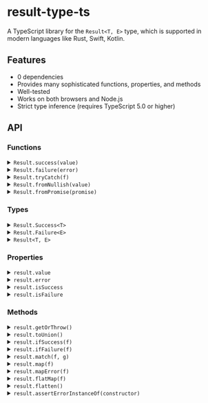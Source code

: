 # result-type-ts
A TypeScript library for the `Result<T, E>` type, which is supported in modern languages like Rust, Swift, Kotlin.

## Features
- 0 dependencies
- Provides many sophisticated functions, properties, and methods
- Well-tested
- Works on both browsers and Node.js
- Strict type inference (requires TypeScript 5.0 or higher)

## API

### Functions

<details>
<summary><code>Result.success(value)</code></summary>

<br>
<table>
  <tr>
    <td><b>Type</b></td>
    <td><code>&lt;const T&gt;(value: T) => Result.Success&lt;T&gt;</code></td>
  </tr>
  <tr>
    <td><b>Description</b></td>
    <td>Creates a successful result.</td>
  </tr>
</table>

#### Example
```ts
const result = Result.success(123)
console.log(result.value) // 123
```

<br/>
</details>

<details>
<summary><code>Result.failure(error)</code></summary>

<br>
<table>
  <tr>
    <td><b>Type</b></td>
    <td><code>&lt;const E&gt;(error: E) =&gt; Result.Failure&lt;E&gt;</code></td>
  </tr>
  <tr>
    <td><b>Description</b></td>
    <td>Creates a failed result.</td>
  </tr>
</table>

#### Example
```ts
const result = Result.failure('error')
console.log(result.error) // error
```

<br/>
</details>

<details>
<summary><code>Result.tryCatch(f)</code></summary>

<br>
<table>
  <tr>
    <td><b>Type</b></td>
    <td><code>&lt;T&gt;(f: () =&gt; T) =&gt; Result&lt;T, unknown&gt;</code></td>
  </tr>
  <tr>
    <td><b>Description</b></td>
    <td>If the given function returns a value, a successful result is created. If it throws an exception, a failed result is created.</td>
  </tr>
</table>

#### Example
```ts
const result = Result.tryCatch(() => 123)
console.log(result.value) // 123

const result2 = Result.tryCatch(() => {
  throw 'error'
})
console.log(result2.error) // error
```

<br/>
</details>

<details>
<summary><code>Result.fromNullish(value)</code></summary>

<br>
<table>
  <tr>
    <td><b>Type</b></td>
     <td><code>&lt;const T&gt;(value: T | null | undefined) =&gt; Result&lt;T, null | undefined&gt;</code></td>
  </tr>
  <tr>
    <td><b>Description</b></td>
    <td>Convert a nullish value to a Result value.</td>
  </tr>
</table>

#### Example
```ts
const result = Result.fromNullish(123);
console.log(result.value) // 123

const result2 = Result.fromNullish(null);
console.log(result2.error) // null
console.log(result2.isFailure) // true
```

<br/>
</details>

<details>
<summary><code>Result.fromPromise(promise)</code></summary>

<br>
<table>
  <tr>
    <td><b>Type</b></td>
    <td><code>&lt;T&gt;(promise: PromiseLike&lt;T&gt;) =&gt; Promise&lt;Result&lt;T&gt;&gt;</code></td>
  </tr>
  <tr>
    <td><b>Description</b></td>
    <td>Convert a Promise value to a Result value.</td>
  </tr>
</table>

#### Example
```ts
const result = await Result.fromPromise(Promise.resolve(123))
console.log(result.value) // 123

const result2 = await Result.fromPromise(Promise.reject('error'))
console.log(result2.error) // error
```

<br/>
</details>

### Types

<details>
<summary><code>Result.Success&lt;T&gt;</code></summary>

<br>
The type of a successful result holding a value of type <code>T</code>.

#### Example
```ts
const result: Result.Success<number> = Result.success(123)
```

<br/>
</details>

<details>
<summary><code>Result.Failure&lt;E&gt;</code></summary>

<br>
The type of a failed result holding an error value of type <code>E</code>.

#### Example
```ts
const result: Result.Failure<string> = Result.failure('error')
```

<br/>
</details>

<details>
<summary><code>Result&lt;T, E&gt;</code></summary>

<br>
Shorthand for <code>Result.Success&lt;T&gt; | Result.Failure&lt;E&gt;</code> type. <code>E</code> is optional with a default value of <code>unknown</code>.

#### Example
```ts
const result: Result<number, string> = Math.random() > 0.5 ? Result.success(123) : Result.failure('error')
```

<br/>
</details>

### Properties

<details>
<summary><code>result.value</code></summary>

<br>
<table>
  <tr>
    <td><b>Type</b></td>
    <td><code>T | undefined</code></td>
  </tr>
  <tr>
    <td><b>Description</b></td>
    <td>The payload of the successful result. If the result is a failure, it's <code>undefined</code>.</td>
  </tr>
</table>

#### Example
```ts
const result = Result.success(123)
console.log(result.value) // 123

const result2 = Result.failure('error')
console.log(result2.value) // undefined
```

<br/>
</details>

<details>
<summary><code>result.error</code></summary>

<br>
<table>
  <tr>
    <td><b>Type</b></td>
    <td><code>E | undefined</code></td>
  </tr>
  <tr>
    <td><b>Description</b></td>
    <td>The payload of the failed result.</td>
  </tr>
</table>

#### Example
```ts
const result = Result.success(123)
console.log(result.error) // undefined

const result2 = Result.failure('error')
console.log(result2.error) // error
```

<br/>
</details>

<details>
<summary><code>result.isSuccess</code></summary>

<br>
<table>
  <tr>
    <td><b>Type</b></td>
    <td><code>boolean</code></td>
  </tr>
  <tr>
    <td><b>Description</b></td>
    <td>Whether it is a successful result.</td>
  </tr>
</table>

#### Example
```ts
const result = Result.success(123)
console.log(result.isSuccess) // true

const result2 = Result.failure('error')
console.log(result2.isSuccess) // false
```

<br/>
</details>

<details>
<summary><code>result.isFailure</code></summary>

<br>
<table>
  <tr>
    <td><b>Type</b></td>
    <td><code>boolean</code></td>
  </tr>
  <tr>
    <td><b>Description</b></td>
    <td>Whether it is a failed result.</td>
  </tr>
</table>

#### Example
```ts
const result = Result.success(123)
console.log(result.isFailure) // false

const result2 = Result.failure('error')
console.log(result2.isFailure) // true
```

<br/>
</details>

### Methods

<details>
<summary><code>result.getOrThrow()</code></summary>

<br>
<table>
  <tr>
    <td><b>Type</b></td>
    <td><code>() => T</code></td>
  </tr>
  <tr>
    <td><b>Description</b></td>
    <td>Returns <code>this.value</code> if it's a successful result, otherwise throws <code>this.error</code>.</td>
  </tr>
</table>

#### Example
```ts
const result = Result.success(123)
console.log(result.getOrThrow()) // 123

const result2 = Result.failure('error')
try {
  result2.getOrThrow()
} catch (e) {
  console.log(e) // error
}
```

<br/>
</details>

<details>
<summary><code>result.toUnion()</code></summary>

<br>
<table>
  <tr>
    <td><b>Type</b></td>
    <td><code>() => T | E</code></td>
  </tr>
  <tr>
    <td><b>Description</b></td>
    <td>Returns the payload of the result value.</td>
  </tr>
</table>

#### Example
```ts
const result = Result.success(123)
console.log(result.toUnion()) // 123

const result2 = Result.failure('error')
console.log(result2.toUnion()) // error
```

<br/>
</details>

<details>
<summary><code>result.ifSuccess(f)</code></summary>

<br>
<table>
  <tr>
    <td><b>Type</b></td>
    <td><code>&lt;T2&gt;(f: (value: T) =&gt; T2) =&gt; T2 | undefined</code></td>
  </tr>
  <tr>
    <td><b>Description</b></td>
    <td>Applies the given function to <code>this.value</code> if it's a successful result, otherwise returns <code>undefined</code>.</td>
  </tr>
</table>

#### Example
```ts
const result = Result.success(123)
console.log(result.ifSuccess((value) => value * 2)) // 246

const result2 = Result.failure('error')
console.log(result2.ifSuccess((value) => value * 2)) // undefined
```

<br/>
</details>

<details>
<summary><code>result.ifFailure(f)</code></summary>

<br>
<table>
  <tr>
    <td><b>Type</b></td>
    <td><code>&lt;E2&gt;(f: (error: E) =&gt; E2) =&gt; E2 | undefined</code></td>
  </tr>
  <tr>
    <td><b>Description</b></td>
    <td>Applies the given function to <code>result.error</code> if it's a failed result, otherwise returns <code>undefined</code>.</td>
  </tr>
</table>

#### Example
```ts
const result = Result.success(123)
console.log(result.ifFailure((error) => error + '!')) // undefined

const result2 = Result.failure('error')
console.log(result2.ifFailure((error) => error + '!')) // error!
```

<br/>
</details>

<details>
<summary><code>result.match(f, g)</code></summary>

<br>
<table>
  <tr>
    <td><b>Type</b></td>
    <td><code>&lt;T2, E2>((value: T) => T2, (error: E) => E2) => T2 | E2</code></td>
  </tr>
  <tr>
    <td><b>Description</b></td>
    <td>Return the result of applying one of the given functions to the payload.</td>
  </tr>
</table>

#### Example
```ts
const result = Result.success(123)
console.log(result.match((value) => value * 2, (error) => error + '!')) // 246

const result2 = Result.failure('error')
console.log(result2.match((value) => value * 2, (error) => error + '!')) // error!
```

<br/>
</details>

<details>
<summary><code>result.map(f)</code></summary>

<br>
<table>
  <tr>
    <td><b>Type</b></td>
    <td><code>&lt;T2>(f: (value: T) => T2) => Result&lt;T2, E></code></td>
  </tr>
  <tr>
    <td><b>Description</b></td>
    <td>Creates a Result value by modifying the payload of the successful result using the given function</td>
  </tr>
</table>

#### Example
```ts
const result = Result.success(123).map((value) => value * 2)
console.log(result.value) // 246

const result2 = Result.failure('error').map((value) => value * 2)
console.log(result2.error) // error
```

<br/>
</details>

<details>
<summary><code>result.mapError(f)</code></summary>

<br>
<table>
  <tr>
    <td><b>Type</b></td>
    <td><code>&lt;E2>(f: (error: E) => E2) => Result&lt;T, E2></code></td>
  </tr>
  <tr>
    <td><b>Description</b></td>
    <td>Creates a Result value by modifying the payload of the failed result using the given function</td>
  </tr>
</table>

#### Example
```ts
const result = Result.success(123).mapError((error) => error + '!')
console.log(result.value) // 123

const result2 = Result.failure('error').mapError((error) => error + '!')
console.log(result2.error) // error!
```

<br/>
</details>

<details>
<summary><code>result.flatMap(f)</code></summary>

<br>
<table>
  <tr>
    <td><b>Type</b></td>
    <td><code>&lt;T2, E2>(f: (value: T) => Result&lt;T2, E2>) => Result&lt;T2, E | E2></code></td>
  </tr>
  <tr>
    <td><b>Description</b></td>
    <td>Maps the payload of the successful result and flattens the nested Result type.</td>
  </tr>
</table>

#### Example
```ts
const result = Result.success(123).flatMap((value) => Result.success(value * 2))
console.log(result.value) // 246

const result2 = Result.failure('error').flatMap((value) => Result.failure(value * 2))
console.log(result2.error) // error
```

<br/>
</details>

<details>
<summary><code>result.flatten()</code></summary>

<br>
<table>
  <tr>
    <td><b>Type</b></td>
    <td><code>() => Result&lt;T, E | E2></code></td>
  </tr>
  <tr>
    <td><b>Description</b></td>
    <td>Flattens the nested Result type. For instance, it converts <code>Result&lt;Result&lt;T, E>, E2></code> into <code>Result&lt;T, E | E2></code>.</td>
  </tr>
</table>

#### Example
```ts
const result = Result.success(Result.success(123)).flatten()
console.log(result.value) // 246

const result2 = Result.success(Result.failure('error')).flatten()
console.log(result2.error) // error

const result3 = Result.failure('error').flatten()
console.log(result3.error) // error
```

<br/>
</details>

<details>
<summary><code>result.assertErrorInstanceOf(constructor)</code></summary>

<br>
<table>
  <tr>
    <td><b>Type</b></td>
    <td><code>&lt;C extends abstract new (..._: any) => any>(constructor: C) => Result&lt;T, InstanceType&lt;C>></code></td>
  </tr>
  <tr>
    <td><b>Description</b></td>
    <td>Perform a safe cast of the error type to the given class. If the payload of the failed result is not instance of <code>constructor</code>, throws <code>TypeError</code></td>
  </tr>
</table>

#### Example
```ts
const result: Result<number, Error> = Result.tryCatch(() => {
  if (Math.random() >= 0) {
    throw new Error('error')
  } else {
    return 123
  }
}).assertErrorInstanceOf(Error)
console.log(result.isFailure && result.error.message) // error
```

<br/>
</details>
